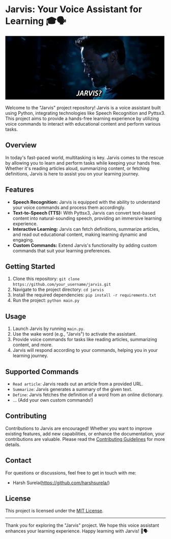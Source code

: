 # Jarvis: Your Voice Assistant for Learning 🎓🗣️

![Project Image](./jarvis.gif)

Welcome to the "Jarvis" project repository! Jarvis is a voice assistant built using Python, integrating technologies like Speech Recognition and Pyttsx3. This project aims to provide a hands-free learning experience by utilizing voice commands to interact with educational content and perform various tasks.

## Overview

In today's fast-paced world, multitasking is key. Jarvis comes to the rescue by allowing you to learn and perform tasks while keeping your hands free. Whether it's reading articles aloud, summarizing content, or fetching definitions, Jarvis is here to assist you on your learning journey.

## Features

- **Speech Recognition:** Jarvis is equipped with the ability to understand your voice commands and process them accordingly.
- **Text-to-Speech (TTS):** With Pyttsx3, Jarvis can convert text-based content into natural-sounding speech, providing an immersive learning experience.
- **Interactive Learning:** Jarvis can fetch definitions, summarize articles, and read out educational content, making learning dynamic and engaging.
- **Custom Commands:** Extend Jarvis's functionality by adding custom commands that suit your learning preferences.

## Getting Started

1. Clone this repository: `git clone https://github.com/your_username/jarvis.git`
2. Navigate to the project directory: `cd jarvis`
3. Install the required dependencies: `pip install -r requirements.txt`
4. Run the project: `python main.py`

## Usage

1. Launch Jarvis by running `main.py`.
2. Use the wake word (e.g., "Jarvis") to activate the assistant.
3. Provide voice commands for tasks like reading articles, summarizing content, and more.
4. Jarvis will respond according to your commands, helping you in your learning journey.

## Supported Commands

- `Read article`: Jarvis reads out an article from a provided URL.
- `Summarize`: Jarvis generates a summary of the given text.
- `Define`: Jarvis fetches the definition of a word from an online dictionary.
- ... (Add your own custom commands!)

## Contributing

Contributions to Jarvis are encouraged! Whether you want to improve existing features, add new capabilities, or enhance the documentation, your contributions are valuable. Please read the [Contributing Guidelines](CONTRIBUTING.md) for more details.

## Contact

For questions or discussions, feel free to get in touch with me:

- Harsh Surela(https://github.com/harshsurela/)

## License

This project is licensed under the [MIT License](LICENSE).

---

Thank you for exploring the "Jarvis" project. We hope this voice assistant enhances your learning experience. Happy learning with Jarvis! 🚀🗣️

